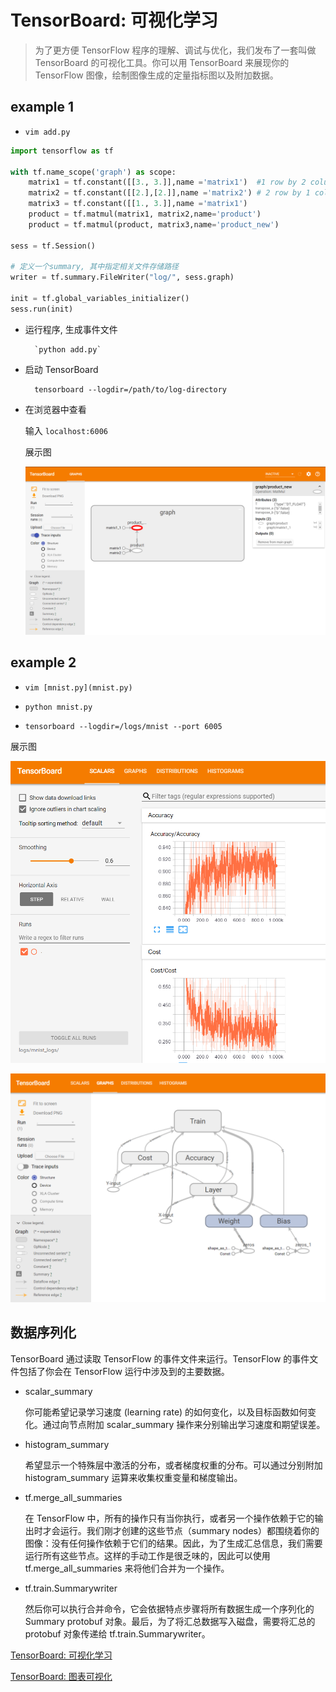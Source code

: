 # TensorBoard: 可视化学习

> 为了更方便 TensorFlow 程序的理解、调试与优化，我们发布了一套叫做 TensorBoard 的可视化工具。你可以用 TensorBoard 来展现你的 TensorFlow 图像，绘制图像生成的定量指标图以及附加数据。

## example 1

- `vim add.py`

```python
import tensorflow as tf

with tf.name_scope('graph') as scope:
    matrix1 = tf.constant([[3., 3.]],name ='matrix1')  #1 row by 2 column
    matrix2 = tf.constant([[2.],[2.]],name ='matrix2') # 2 row by 1 column
    matrix3 = tf.constant([[1., 3.]],name ='matrix1')
    product = tf.matmul(matrix1, matrix2,name='product')
    product = tf.matmul(product, matrix3,name='product_new')

sess = tf.Session()

# 定义一个summary, 其中指定相关文件存储路径
writer = tf.summary.FileWriter("log/", sess.graph)

init = tf.global_variables_initializer()
sess.run(init)
```

- 运行程序, 生成事件文件

        `python add.py`

- 启动 TensorBoard

        tensorboard --logdir=/path/to/log-directory

- 在浏览器中查看

    输入 `localhost:6006`

    展示图

    ![](images/add.PNG)

## example 2

- `vim [mnist.py](mnist.py)`

- `python mnist.py`

- `tensorboard --logdir=/logs/mnist --port 6005`

展示图

![](images/mnist_homepage.PNG)

![](images/mnist_graph.PNG)

## 数据序列化

TensorBoard 通过读取 TensorFlow 的事件文件来运行。TensorFlow 的事件文件包括了你会在 TensorFlow 运行中涉及到的主要数据。

- scalar_summary

    你可能希望记录学习速度 (learning rate) 的如何变化，以及目标函数如何变化。通过向节点附加 scalar_summary 操作来分别输出学习速度和期望误差。

- histogram_summary

    希望显示一个特殊层中激活的分布，或者梯度权重的分布。可以通过分别附加 histogram_summary 运算来收集权重变量和梯度输出。

- tf.merge_all_summaries

    在 TensorFlow 中，所有的操作只有当你执行，或者另一个操作依赖于它的输出时才会运行。我们刚才创建的这些节点（summary nodes）都围绕着你的图像：没有任何操作依赖于它们的结果。因此，为了生成汇总信息，我们需要运行所有这些节点。这样的手动工作是很乏味的，因此可以使用 tf.merge_all_summaries 来将他们合并为一个操作。

- tf.train.Summarywriter

    然后你可以执行合并命令，它会依据特点步骤将所有数据生成一个序列化的Summary protobuf 对象。最后，为了将汇总数据写入磁盘，需要将汇总的 protobuf 对象传递给 tf.train.Summarywriter。

[TensorBoard: 可视化学习](http://wiki.jikexueyuan.com/project/tensorflow-zh/how_tos/summaries_and_tensorboard.html)

[TensorBoard: 图表可视化](http://wiki.jikexueyuan.com/project/tensorflow-zh/how_tos/graph_viz.html)
